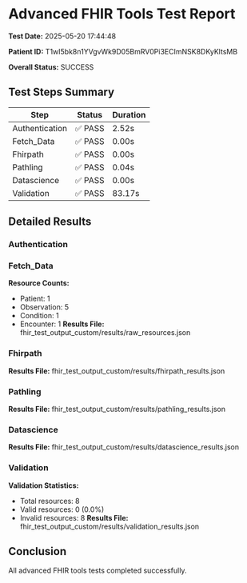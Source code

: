 # Advanced FHIR Tools Test Report

**Test Date:** 2025-05-20 17:44:48

**Patient ID:** T1wI5bk8n1YVgvWk9D05BmRV0Pi3ECImNSK8DKyKltsMB

**Overall Status:** SUCCESS

## Test Steps Summary

| Step | Status | Duration |
|------|--------|----------|
| Authentication | ✅ PASS | 2.52s |
| Fetch_Data | ✅ PASS | 0.00s |
| Fhirpath | ✅ PASS | 0.00s |
| Pathling | ✅ PASS | 0.04s |
| Datascience | ✅ PASS | 0.00s |
| Validation | ✅ PASS | 83.17s |

## Detailed Results

### Authentication

### Fetch_Data

**Resource Counts:**

- Patient: 1
- Observation: 5
- Condition: 1
- Encounter: 1
**Results File:** fhir_test_output_custom/results/raw_resources.json

### Fhirpath

**Results File:** fhir_test_output_custom/results/fhirpath_results.json

### Pathling

**Results File:** fhir_test_output_custom/results/pathling_results.json

### Datascience

**Results File:** fhir_test_output_custom/results/datascience_results.json

### Validation

**Validation Statistics:**

- Total resources: 8
- Valid resources: 0 (0.0%)
- Invalid resources: 8
**Results File:** fhir_test_output_custom/results/validation_results.json


## Conclusion

All advanced FHIR tools tests completed successfully.
